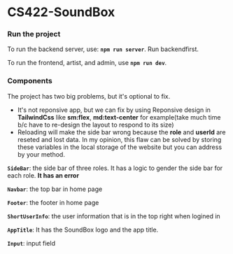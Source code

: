 # CS422-SoundBox

### Run the project

To run the backend server, use: **`npm run server`**. Run backendfirst.

To run the frontend, artist, and admin, use **`npm run dev`**.

### Components

The project has two big problems, but it's optional to fix.
- It's not reponsive app, but we can fix by using Reponsive design in **TailwindCss** like **sm:flex**, **md:text-center** for example(take much time b/c have to re-design the layout to respond to its size)
- Reloading will make the side bar wrong because the **role** and **userId** are reseted and lost data. In my opinion, this flaw can be solved by storing these variables in the local storage of the website but you can address by your method.

**`SideBar`**: the side bar of three roles. It has a logic to gender the side bar for each role. **It has an error**

**`Navbar`**: the top bar in home page

**`Footer`**: the footer in home page

**`ShortUserInfo`**: the user information that is in the top right when logined in

**`AppTitle`**: It has the SoundBox logo and the app title.

**`Input`**: input field





